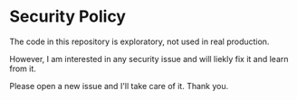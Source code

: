 # Security Policy

The code in this repository is exploratory, not used in real production.

However, I am interested in any security issue and will liekly fix it and learn from it.

Please open a new issue and I'll take care of it. Thank you.
